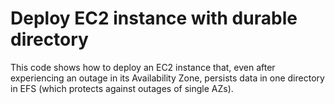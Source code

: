 # Deploy EC2 instance with durable directory

This code shows how to deploy an EC2 instance that, even
after experiencing an outage in its Availability Zone,
persists data in one directory in EFS (which protects against
outages of single AZs).
